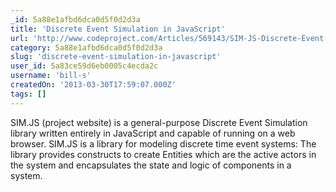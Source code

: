 ```yaml
---
_id: 5a88e1afbd6dca0d5f0d2d3a
title: 'Discrete Event Simulation in JavaScript'
url: 'http://www.codeproject.com/Articles/569143/SIM-JS-Discrete-Event-Simulation-in-JavaScript'
category: 5a88e1afbd6dca0d5f0d2d3a
slug: 'discrete-event-simulation-in-javascript'
user_id: 5a83ce59d6eb0005c4ecda2c
username: 'bill-s'
createdOn: '2013-03-30T17:59:07.000Z'
tags: []
---
```


<div>SIM.JS (project website) is a general-purpose Discrete Event Simulation library written entirely in JavaScript and capable of running on a web browser. SIM.JS is a library for modeling discrete time event systems: The library provides constructs to create Entities which are the active actors in the system and encapsulates the state and logic of components in a system.</div>
